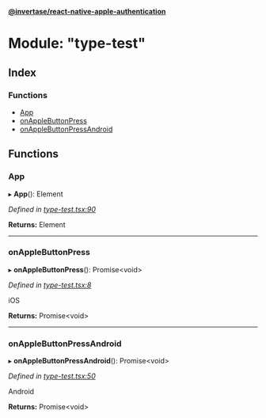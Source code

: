 **[@invertase/react-native-apple-authentication](../README.md)**

# Module: "type-test"

## Index

### Functions

* [App](_type_test_.md#app)
* [onAppleButtonPress](_type_test_.md#onapplebuttonpress)
* [onAppleButtonPressAndroid](_type_test_.md#onapplebuttonpressandroid)

## Functions

### App

▸ **App**(): Element

*Defined in [type-test.tsx:90](https://github.com/invertase/react-native-apple-authentication/blob/91271b4/type-test.tsx#L90)*

**Returns:** Element

___

### onAppleButtonPress

▸ **onAppleButtonPress**(): Promise\<void>

*Defined in [type-test.tsx:8](https://github.com/invertase/react-native-apple-authentication/blob/91271b4/type-test.tsx#L8)*

iOS

**Returns:** Promise\<void>

___

### onAppleButtonPressAndroid

▸ **onAppleButtonPressAndroid**(): Promise\<void>

*Defined in [type-test.tsx:50](https://github.com/invertase/react-native-apple-authentication/blob/91271b4/type-test.tsx#L50)*

Android

**Returns:** Promise\<void>
